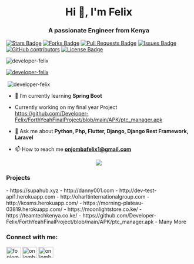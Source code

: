 <h1 align="center">Hi 👋, I'm Felix</h1>
<h3 align="center">A passionate Engineer from Kenya</h3>




<a href="https://github.com/abhisheknaiidu/awesome-github-profile-readme/stargazers"><img src="https://img.shields.io/github/stars/abhisheknaiidu/awesome-github-profile-readme" alt="Stars Badge"/></a>
<a href="https://github.com/abhisheknaiidu/awesome-github-profile-readme/network/members"><img src="https://img.shields.io/github/forks/abhisheknaiidu/awesome-github-profile-readme" alt="Forks Badge"/></a>
<a href="https://github.com/abhisheknaiidu/awesome-github-profile-readme/pulls"><img src="https://img.shields.io/github/issues-pr/abhisheknaiidu/awesome-github-profile-readme" alt="Pull Requests Badge"/></a>
<a href="https://github.com/abhisheknaiidu/awesome-github-profile-readme/issues"><img src="https://img.shields.io/github/issues/abhisheknaiidu/awesome-github-profile-readme" alt="Issues Badge"/></a>
<a href="https://github.com/abhisheknaiidu/awesome-github-profile-readme/graphs/contributors"><img alt="GitHub contributors" src="https://img.shields.io/github/contributors/abhisheknaiidu/awesome-github-profile-readme?color=2b9348"></a>
<a href="https://github.com/abhisheknaiidu/awesome-github-profile-readme/blob/master/LICENSE"><img src="https://img.shields.io/github/license/abhisheknaiidu/awesome-github-profile-readme?color=2b9348" alt="License Badge"/></a>













<p align="left"> <img src="https://komarev.com/ghpvc/?username=developer-felix&label=Profile%20views&color=0e75b6&style=flat" alt="developer-felix" /> </p>

<p align="left"> <a href="https://github.com/ryo-ma/github-profile-trophy"><img src="https://github-profile-trophy.vercel.app/?username=developer-felix" alt="developer-felix" /></a> </p>

<p>&nbsp;<img align="center" src="https://github-readme-stats.vercel.app/api?username=developer-felix&show_icons=true&locale=en" alt="developer-felix" /></p>

- 🌱 I’m currently learning **Spring Boot**

- Currently working on my final year Project https://github.com/Developer-Felix/ForthYeahFinalProject/blob/main/APK/ptc_manager.apk

- 💬 Ask me about **Python, Php, Flutter, Django, Django Rest Framework, Laravel**

- 📫 How to reach me **onjombafelix1@gmail.com**
<p align='center'>
    <img src="https://gidigi.com/cdn/love.gif">
</p>

<h3>Projects</h3>
- https://supahub.xyz 
- http://danny001.com
- http://dev-test-api1.herokuapp.com
- http://oharltinternationalgroup.com
- http://kosms.herokuapp.com/
- https://morning-plateau-03819.herokuapp.com/
- https://moonlightstore.co.ke/
- https://teamtechkenya.co.ke/  
- https://github.com/Developer-Felix/ForthYeahFinalProject/blob/main/APK/ptc_manager.apk       
- Many More

<h3 align="left">Connect with me:</h3>
<p align="left">
<a href="https://twitter.com/fonjomba" target="blank"><img align="center" src="https://cdn.jsdelivr.net/npm/simple-icons@3.0.1/icons/twitter.svg" alt="fonjomba" height="30" width="40" /></a>
<a href="https://linkedin.com/in/onjomba-felix-312132205" target="blank"><img align="center" src="https://cdn.jsdelivr.net/npm/simple-icons@3.0.1/icons/linkedin.svg" alt="onjomba-felix-312132205" height="30" width="40" /></a>
<a href="https://fb.com/onjombafelix" target="blank"><img align="center" src="https://cdn.jsdelivr.net/npm/simple-icons@3.0.1/icons/facebook.svg" alt="onjombafelix" height="30" width="40" /></a>
</p>
